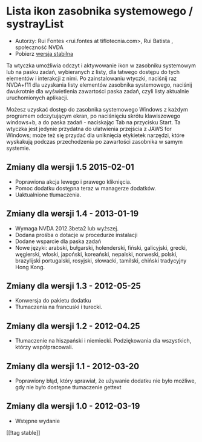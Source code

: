 # Lista ikon zasobnika systemowego / systrayList #

*   Autorzy: Rui Fontes <rui.fontes at tiflotecnia.com>, Rui Batista
    <ruiandrebatista at gmail.com>, społeczność NVDA
*   Pobierz [wersja stabilna][1]


Ta wtyczka umożliwia odczyt i aktywowanie ikon w zasobniku systemowym lub na
pasku zadań, wybieranych z listy, dla łatwego dostępu do tych elementów i
interakcji z nimi. Po zainstalowaniu wtyczki, naciśnij raz NVDA+f11 dla
uzyskania listy elementów zasobnika systemowego, naciśnij dwukrotnie dla
wyświetlenia zawartości paska zadań, czyli listy aktualnie uruchomionych
aplikacji.

Możesz uzyskać dostęp do zasobnika systemowego Windows z każdym programem
odczytującym ekran, po naciśnięciu skrótu klawiszowego windows+b, a do paska
zadań - naciskając Tab na przycisku Start. Ta wtyczka jest jedynie przydatna
do ułatwienia przejścia z JAWS for Windows; może też się przydać dla
uniknięcia etykietek narzędzi, które wyskakują podczas przechodzenia po
zawartości zasobnika w samym systemie.


## Zmiany dla wersji 1.5 2015-02-01 ##

* Poprawiona akcja lewego i prawego kliknięcia.
* Pomoc dodatku dostępna teraz w managerze dodatków.
* Uaktualnione tłumaczenia.

## Zmiany dla wersji 1.4 - 2013-01-19 ##

* Wymaga NVDA 2012.3beta2 lub wyższej.
* Dodana prośba o dotacje w procedurze instalacji
* Dodane wsparcie dla paska zadań
* Nowe języki: arabski, bułgarski, holenderski, fiński, galicyjski, grecki,
  węgierski, włoski, japoński, koreański, nepalski, norweski, polski,
  brazylijski portugalski, rosyjski, słowacki, tamilski, chiński tradycyjny
  Hong Kong.

## Zmiany dla wersji 1.3 - 2012-05-25 ##

* Konwersja do pakietu dodatku
* Tłumaczenia na francuski i turecki.

## Zmiany dla wersji 1.2 - 2012-04.25 ##

* Tłumaczenie na hiszpański i niemiecki. Podziękowania dla wszystkich,
  którzy współpracowali.

## Zmiany dla wersji 1.1 - 2012-03-20 ##

* Poprawiony błąd, który sprawiał, że używanie dodatku nie było możliwe, gdy
  nie było dostępne tłumaczenie gettext 

## Zmiany dla wersji 1.0 - 2012-03-19 ##

* Wstępne wydanie


[[!tag stable]]

[1]: http://addons.nvda-project.org/files/get.php?file=st
